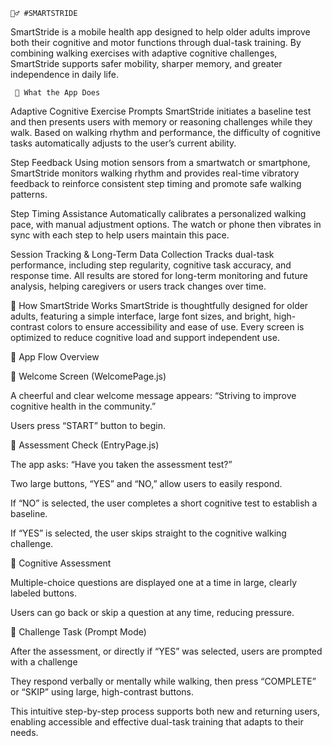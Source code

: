     🚶‍♂️ #SMARTSTRIDE
SmartStride is a mobile health app designed to help older adults improve both their cognitive and motor functions through dual-task training. By combining walking exercises with adaptive cognitive challenges, SmartStride supports safer mobility, sharper memory, and greater independence in daily life.


     🧠 What the App Does
  Adaptive Cognitive Exercise Prompts
SmartStride initiates a baseline test and then presents users with memory or reasoning challenges while they walk. Based on walking rhythm and performance, the difficulty of cognitive tasks automatically adjusts to the user’s current ability.

  Step Feedback
Using motion sensors from a smartwatch or smartphone, SmartStride monitors walking rhythm and provides real-time vibratory feedback to reinforce consistent step timing and promote safe walking patterns.

  Step Timing Assistance
Automatically calibrates a personalized walking pace, with manual adjustment options. The watch or phone then vibrates in sync with each step to help users maintain this pace.

  Session Tracking & Long-Term Data Collection
Tracks dual-task performance, including step regularity, cognitive task accuracy, and response time. All results are stored for long-term monitoring and future analysis, helping caregivers or users track changes over time.


   📲 How SmartStride Works
SmartStride is thoughtfully designed for older adults, featuring a simple interface, large font sizes, and bright, high-contrast colors to ensure accessibility and ease of use. Every screen is optimized to reduce cognitive load and support independent use.


   🧭 App Flow Overview

👋 Welcome Screen (WelcomePage.js)

A cheerful and clear welcome message appears:
“Striving to improve cognitive health in the community.”

Users press “START” button to begin.


🧠 Assessment Check (EntryPage.js)

The app asks: “Have you taken the assessment test?”

Two large buttons, “YES” and “NO,” allow users to easily respond.

If “NO” is selected, the user completes a short cognitive test to establish a baseline.

If “YES” is selected, the user skips straight to the cognitive walking challenge.

📝 Cognitive Assessment

Multiple-choice questions are displayed one at a time in large, clearly labeled buttons.

Users can go back or skip a question at any time, reducing pressure.

🎯 Challenge Task (Prompt Mode)

After the assessment, or directly if “YES” was selected, users are prompted with a challenge

They respond verbally or mentally while walking, then press “COMPLETE” or “SKIP” using large, high-contrast buttons.

This intuitive step-by-step process supports both new and returning users, enabling accessible and effective dual-task training that adapts to their needs.

